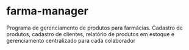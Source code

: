 # farma-manager
Programa de gerenciamento de produtos para farmácias. Cadastro de produtos, cadastro de clientes, relatório de produtos em estoque e gerenciamento centralizado para cada colaborador
